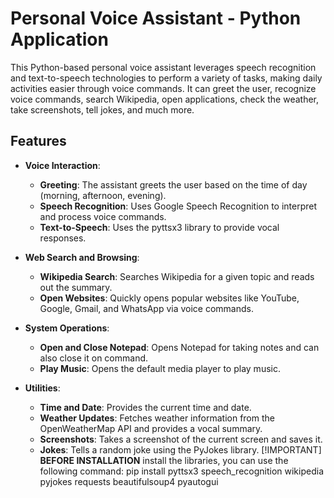 # **Personal Voice Assistant - Python Application**

This Python-based personal voice assistant leverages speech recognition and text-to-speech technologies to perform a variety of tasks, making daily activities easier through voice commands. It can greet the user, recognize voice commands, search Wikipedia, open applications, check the weather, take screenshots, tell jokes, and much more.

## **Features**

- **Voice Interaction**:
  - **Greeting**: The assistant greets the user based on the time of day (morning, afternoon, evening).
  - **Speech Recognition**: Uses Google Speech Recognition to interpret and process voice commands.
  - **Text-to-Speech**: Uses the pyttsx3 library to provide vocal responses.

- **Web Search and Browsing**:
  - **Wikipedia Search**: Searches Wikipedia for a given topic and reads out the summary.
  - **Open Websites**: Quickly opens popular websites like YouTube, Google, Gmail, and WhatsApp via voice commands.

- **System Operations**:
  - **Open and Close Notepad**: Opens Notepad for taking notes and can also close it on command.
  - **Play Music**: Opens the default media player to play music.

- **Utilities**:
  - **Time and Date**: Provides the current time and date.
  - **Weather Updates**: Fetches weather information from the OpenWeatherMap API and provides a vocal summary.
  - **Screenshots**: Takes a screenshot of the current screen and saves it.
  - **Jokes**: Tells a random joke using the PyJokes library.
[!IMPORTANT]
**BEFORE INSTALLATION**
install the libraries, you can use the following command:
pip install pyttsx3 speech_recognition wikipedia pyjokes requests beautifulsoup4 pyautogui


